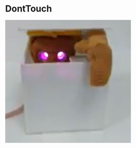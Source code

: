 # DontTouch
[![Watch the video](https://github.com/clauder69/DontTouch/blob/master/DontTouch.JPG)](https://www.facebook.com/groups/1600623416755264/permalink/1600633080087631)
